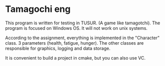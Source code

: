 # Tamagochi eng
This program is written for testing in TUSUR. (A game like tamagotchi).
The program is focused on Windows OS. It will not work on unix systems.

According to the assignment, everything is implemented in the "Character" class.
3 parameters (health, fatigue, hunger).
The other classes are responsible for graphics, logging and data storage.

It is convenient to build a project in cmake, but you can also use VC.

